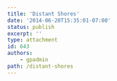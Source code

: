 ```yaml
---
title: 'Distant Shores'
date: '2014-06-20T15:35:01-07:00'
status: publish
excerpt: ''
type: attachment
id: 643
authors:
    - gpadmin
path: /distant-shores
---
```

<!DOCTYPE html PUBLIC "-//W3C//DTD HTML 4.0 Transitional//EN" "http://www.w3.org/TR/REC-html40/loose.dtd">
<?xml encoding="UTF-8">
